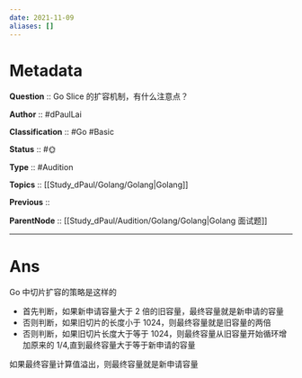 ```yaml
---
date: 2021-11-09
aliases: []
---
```


# Metadata

**Question** :: Go Slice 的扩容机制，有什么注意点？

**Author** :: #dPaulLai

**Classification** :: #Go #Basic 

**Status** :: #🌞 

**Type** :: #Audition 

**Topics** :: [[Study_dPaul/Golang/Golang|Golang]]

**Previous** ::

**ParentNode** :: [[Study_dPaul/Audition/Golang/Golang|Golang 面试题]]

---

# Ans
Go 中切片扩容的策略是这样的
- 首先判断，如果新申请容量大于 2 倍的旧容量，最终容量就是新申请的容量
- 否则判断，如果旧切片的长度小于 1024，则最终容量就是旧容量的两倍
- 否则判断，如果旧切片长度大于等于 1024，则最终容量从旧容量开始循环增加原来的 1/4,直到最终容量大于等于新申请的容量

如果最终容量计算值溢出，则最终容量就是新申请容量